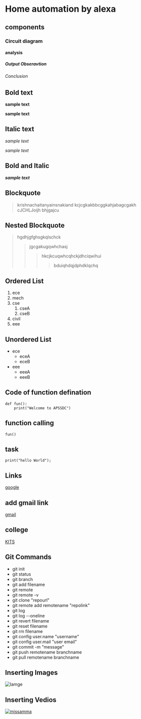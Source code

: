 # Home automation by alexa
## components
### Circuit diagram
#### analysis
##### Output Obseravtion
###### Conclusion
## Bold text
**sample text**

__sample text__
## Italic text
*sample text*

_sample text_
## Bold and Italic
**_sample text_**
## Blockquote 
> krishnachaitanyainsnakiand
kcjcgkakbbcggkahjabagcgakh
cJCHLJoijh bhjgajcu
## Nested Blockquote
> hgdhjgfghsgkqlschck
>> jgcgakugqwhchasj
>>> hkcjkcuqwhcqhckjdhciqwihui
>>>> bduiqhdqjdphdklqchq
## Ordered List
1. ece
2. mech
3. cse
    1. cseA
     2. cseB
4. civil
5. eee
## Unordered List
- ece
    * eceA
    * eceB
- eee
    + eeeA
    + eeeB
## Code of function defination
```
def fun():
    print("Welcome to APSSDC")
 ```
 ## function calling
 `
 fun()
 `
 ## task
 ```
 print("hello World");
 ```
 ## Links
 [google](http://jiofi.local.html)
 ## add gmail link
 [gmail](https://mail.google.com/mail/u/0/#inbox)
 ## college
 [KITS](http://kits-anna.com/gallery.php)
 ## Git Commands
 * git init 
 * git status
 * git branch
 * git add filename
 * git remote
 * git remote -v
 * git clone "repourl"
 * git remote add remotename "repolink"
 * git log
 * git log --oneline
 * git revert filename
 * git reset filename
 * git rm filename
 * git config user.name "username"
 * git config user.mail "user email"
 * git commit -m "message"
 * git push remotename branchname
 * git pull remotename branchname
 ## Inserting Images
 ![Iamge](https://github.com/pitchireddy4a3/markdownsyntax/commit/5a8ebd99bda74b7d032d3d962345aeaac11db43f)
 ## Inserting Vedios
 [![missamma](https://img.youtube.com/vi/Rvb65144DGY/0.jpg)](https://www.youtube.com/watch?v=Rvb65144DGY)
 

    
    





